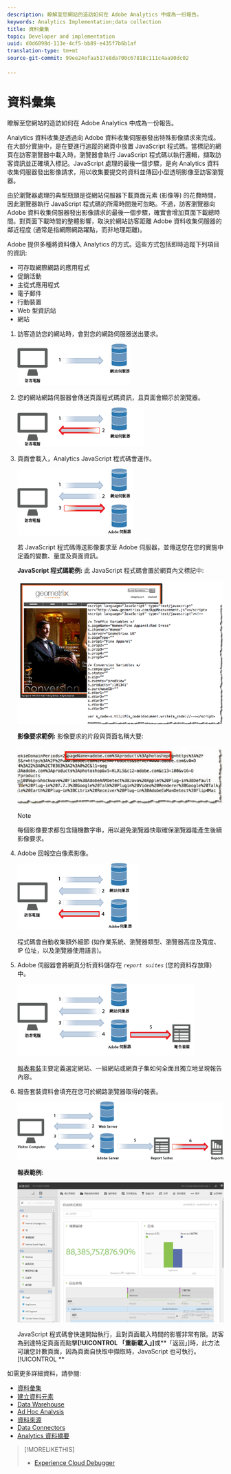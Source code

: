 ```yaml
---
description: 瞭解至您網站的造訪如何在 Adobe Analytics 中成為一份報告。
keywords: Analytics Implementation;data collection
title: 資料彙集
topic: Developer and implementation
uuid: d0d6098d-113e-4cf5-bb89-e435f7b6b1af
translation-type: tm+mt
source-git-commit: 99ee24efaa517e8da700c67818c111c4aa90dc02

---
```



# 資料彙集

瞭解至您網站的造訪如何在 Adobe Analytics 中成為一份報告。

Analytics 資料收集是透過向 Adobe 資料收集伺服器發出特殊影像請求來完成。在大部分實施中，是在要進行追蹤的網頁中放置 JavaScript 程式碼。當標記的網頁在訪客瀏覽器中載入時，瀏覽器會執行 JavaScript 程式碼以執行邏輯，擷取訪客資訊並正確填入標記。JavaScript 處理的最後一個步驟，是向 Analytics 資料收集伺服器發出影像請求，用以收集要提交的資料並傳回小型透明影像至訪客瀏覽器。

由於瀏覽器處理的典型瓶頸是從網站伺服器下載頁面元素 (影像等) 的花費時間，因此瀏覽器執行 JavaScript 程式碼的所需時間幾可忽略。不過，訪客瀏覽器向 Adobe 資料收集伺服器發出影像請求的最後一個步驟，確實會增加頁面下載總時間。對頁面下載時間的整體影響，取決於網站訪客距離 Adobe 資料收集伺服器的鄰近程度 (通常是指網際網路躍點，而非地理距離)。

Adobe 提供多種將資料傳入 Analytics 的方式。這些方式包括即時追蹤下列項目的資訊:

* 可存取網際網路的應用程式
* 促銷活動
* 主從式應用程式
* 電子郵件
* 行動裝置
* Web 型資訊站
* 網站

<!-- 

<p>Need to reconcile with Data Collection topics in the user guide, in this guide, and in reference. </p>

 -->

1. 訪客造訪您的網站時，會對您的網路伺服器送出要求。

   ![](assets/how-data-is-collected-1.png)

1. 您的網站網路伺服器會傳送頁面程式碼資訊，且頁面會顯示於瀏覽器。

   ![](assets/how-data-is-collected-2.png)

1. 頁面會載入，Analytics JavaScript 程式碼會運作。

   ![](assets/how-data-is-collected-3.png)

   若 JavaScript 程式碼傳送影像要求至 Adobe 伺服器，並傳送您在您的實施中定義的變數、量度及頁面資訊。

   **JavaScript 程式碼範例:** 此 JavaScript 程式碼會置於網頁內文標記中:

   ![](assets/code-example-geometrixx.png)

   **影像要求範例:** 影像要求的片段與頁面名稱大要:

   ![](assets/image-request-snippet.png)

   >[!NOTE]
   >
   >每個影像要求都包含隨機數字串，用以避免瀏覽器快取確保瀏覽器能產生後續影像要求。

1. Adobe 回報空白像素影像。

   ![](assets/how-data-is-collected-4.png)

   程式碼會自動收集額外細節 (如作業系統、瀏覽器類型、瀏覽器高度及寬度、IP 位址，以及瀏覽器使用語言)。

1. Adobe 伺服器會將網頁分析資料儲存在 *`report suites`* (您的資料存放庫) 中。

   ![](assets/how-data-is-collected-5.png)

   [報表套裝](https://marketing.adobe.com/resources/help/en_US/reference/report_suites_admin.html)主要定義選定網站、一組網站或網頁子集如何全面且獨立地呈現報告內容。

1. 報告套裝資料會填充在您可於網路瀏覽器取得的報表。

   ![](assets/how-data-is-collected-6.png)

   **報表範例:**

   ![](assets/two-months-summary-project.png)

   JavaScript 程式碼會快速開始執行，且對頁面載入時間的影響非常有限。訪客為到達特定頁面而點擊&#x200B;**[!UICONTROL 「重新載入」]**&#x200B;或&#x200B;**「返回」]時，此方法可讓您計數頁面，因為頁面自快取中擷取時，JavaScript 也可執行。[!UICONTROL **

如需更多詳細資料，請參閱:

* [資料彙集](/help/implement/js-implementation/data-collection/query-parameters.md)
* [建立資料元素](/help/implement/c-implement-with-dtm/t-data-element.md)
* [Data Warehouse](https://marketing.adobe.com/resources/help/en_US/reference/data_warehouse.html)
* [Ad Hoc Analysis](https://marketing.adobe.com/resources/help/en_US/dsc/c_getting_started.html)
* [資料來源](https://marketing.adobe.com/resources/help/en_US/whitepapers/ftp/ftp_datasources.html)
* [Data Connectors](https://marketing.adobe.com/resources/help/en_US/whitepapers/ftp/ftp_genesis.html)
* [Analytics 資料摘要](/help/export/analytics-data-feed/data-feed-overview.md)

>[!MORELIKETHIS]
>       
>* [Experience Cloud Debugger](/help/implement/impl-testing/debugger.md)

